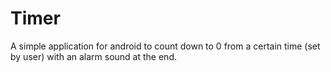 # Timer
A simple application for android to count down to 0 from a certain time (set by user) with an alarm sound at the end.
